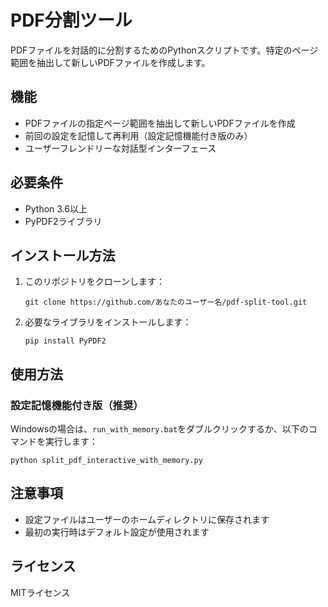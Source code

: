 # PDF分割ツール

PDFファイルを対話的に分割するためのPythonスクリプトです。特定のページ範囲を抽出して新しいPDFファイルを作成します。

## 機能

- PDFファイルの指定ページ範囲を抽出して新しいPDFファイルを作成
- 前回の設定を記憶して再利用（設定記憶機能付き版のみ）
- ユーザーフレンドリーな対話型インターフェース

## 必要条件

- Python 3.6以上
- PyPDF2ライブラリ

## インストール方法

1. このリポジトリをクローンします：
   ```
   git clone https://github.com/あなたのユーザー名/pdf-split-tool.git
   ```

2. 必要なライブラリをインストールします：
   ```
   pip install PyPDF2
   ```

## 使用方法

### 設定記憶機能付き版（推奨）

Windowsの場合は、`run_with_memory.bat`をダブルクリックするか、以下のコマンドを実行します：

```
python split_pdf_interactive_with_memory.py
```

## 注意事項

- 設定ファイルはユーザーのホームディレクトリに保存されます
- 最初の実行時はデフォルト設定が使用されます

## ライセンス

MITライセンス 